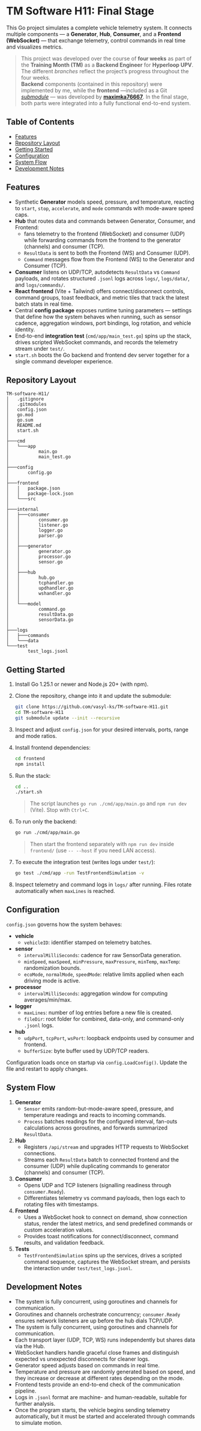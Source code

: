 # TM Software H11: Final Stage

This Go project simulates a complete vehicle telemetry system.
It connects multiple components — a **Generator**, **Hub**, **Consumer**, and a **Frontend (WebSocket)** — that exchange telemetry, control commands in real time and visualizes metrics.

> This project was developed over the course of **four weeks** as part of the **Training Month (TM)** as a **Backend Engineer** for **Hyperloop UPV**.  
> The different *branches* reflect the project’s progress throughout the four weeks.  
> **Backend** components (contained in this repository) were implemented by me, while the **frontend** —included as a Git [*submodule*](https://github.com/maximka76667/TM-software-H11) — was developed by **[maximka76667](https://github.com/maximka76667)**. 
> In the final stage, both parts were integrated into a fully functional end-to-end system.

## Table of Contents
* [Features](#features)
* [Repository Layout](#repository-layout)
* [Getting Started](#getting-started)
* [Configuration](#configuration)
* [System Flow](#system-flow)
* [Development Notes](#development-notes)

## Features
* Synthetic **Generator** models speed, pressure, and temperature, reacting to `start`, `stop`, `accelerate`, and `mode` commands with mode-aware speed caps.
* **Hub** that routes data and commands between Generator, Consumer, and Frontend:
  * fans telemetry to the frontend (WebSocket) and consumer (UDP) while forwarding commands from the frontend to the generator (channels) and consumer (TCP).
  * `ResultData` is sent to both the Frontend (WS) and Consumer (UDP).
  * `Command` messages flow from the Frontend (WS) to the Generator and Consumer (TCP).
* **Consumer** listens on UDP/TCP, autodetects `ResultData` vs `Command` payloads, and rotates structured `.jsonl` logs across `logs/`, `logs/data/`, and `logs/commands/`.
* **React frontend** (Vite + Tailwind) offers connect/disconnect controls, command groups, toast feedback, and metric tiles that track the latest batch stats in real time.
* Central **config package** exposes runtime tuning parameters — settings that define how the system behaves when running, such as sensor cadence, aggregation windows, port bindings, log rotation, and vehicle identity.
* End-to-end **integration test** (`cmd/app/main_test.go`) spins up the stack, drives scripted WebSocket commands, and records the telemetry stream under `test/`.
* `start.sh` boots the Go backend and frontend dev server together for a single command developer experience.

## Repository Layout
```
TM-software-H11/
│   .gitignore
│   .gitmodules
│   config.json
│   go.mod
│   go.sum
│   README.md
│   start.sh
│   
├───cmd
│   └───app
│           main.go
│           main_test.go
│
├───config
│       config.go
│
├───frontend
│   │	package.json
│   │	package-lock.json
│   └───src
│
├───internal
│   ├───consumer
│   │       consumer.go
│   │       listener.go
│   │       logger.go
│   │       parser.go
│   │
│   ├───generator
│   │       generator.go
│   │       processor.go
│   │       sensor.go
│   │
│   ├───hub
│   │       hub.go
│   │       tcphandler.go
│   │       updhandler.go
│   │       wshandler.go
│   │
│   └───model
│           command.go
│           resultData.go
│           sensorData.go
│
├───logs
│   ├───commands
│   └───data
└───test
        test_logs.jsonl
```

## Getting Started
1. Install Go 1.25.1 or newer and Node.js 20+ (with npm).
2. Clone the repository, change into it and update the submodule:

   ```bash
   git clone https://github.com/vasyl-ks/TM-software-H11.git
   cd TM-software-H11
   git submodule update --init --recursive
   
   ```
3. Inspect and adjust `config.json` for your desired intervals, ports, range and mode ratios.
4. Install frontend dependencies:

   ```bash
   cd frontend
   npm install
   ```
5. Run the stack:

   ```bash
   cd ..
   ./start.sh
   ```

   > The script launches `go run ./cmd/app/main.go` and `npm run dev` (Vite). Stop with `Ctrl+C`.
6. To run only the backend:

   ```bash
   go run ./cmd/app/main.go
   ```

   > Then start the frontend separately with `npm run dev` inside `frontend/` (use `-- --host` if you need LAN access).
7. To execute the integration test (writes logs under `test/`):

   ```bash
   go test ./cmd/app -run TestFrontendSimulation -v
   ```
8. Inspect telemetry and command logs in `logs/` after running. Files rotate automatically when `maxLines` is reached.

## Configuration
`config.json` governs how the system behaves:
* **vehicle**
  * `vehicleID`: identifier stamped on telemetry batches.
* **sensor**
  * `intervalMilliSeconds`: cadence for raw SensorData generation.
  * `minSpeed`, `maxSpeed`, `minPressure`, `maxPressure`, `minTemp`, `maxTemp`: randomization bounds.
  * `ecoMode`, `normalMode`, `speedMode`: relative limits applied when each driving mode is active.
* **processor**
  * `intervalMilliSeconds`: aggregation window for computing averages/min/max.
* **logger**
  * `maxLines`: number of log entries before a new file is created.
  * `fileDir`: root folder for combined, data-only, and command-only `.jsonl` logs.
* **hub**
  * `udpPort`, `tcpPort`, `wsPort`: loopback endpoints used by consumer and frontend.
  * `bufferSize`: byte buffer used by UDP/TCP readers.

Configuration loads once on startup via `config.LoadConfig()`. Update the file and restart to apply changes.

## System Flow
1. **Generator**
   * `Sensor` emits random-but-mode-aware speed, pressure, and temperature readings and reacts to incoming commands.
   * `Process` batches readings for the configured interval, fan-outs calculations across goroutines, and forwards summarized `ResultData`.
2. **Hub**
   * Registers `/api/stream` and upgrades HTTP requests to WebSocket connections.
   * Streams each `ResultData` batch to connected frontend and the consumer (UDP) while duplicating commands to generator (channels) and consumer (TCP).
3. **Consumer**
   * Opens UDP and TCP listeners (signalling readiness through `consumer.Ready`).
   * Differentiates telemetry vs command payloads, then logs each to rotating files with timestamps.
4. **Frontend**
   * Uses a WebSocket hook to connect on demand, show connection status, render the latest metrics, and send predefined commands or custom acceleration values.
   * Provides toast notifications for connect/disconnect, command results, and validation feedback.
5. **Tests**
   * `TestFrontendSimulation` spins up the services, drives a scripted command sequence, captures the WebSocket stream, and persists the interaction under `test/test_logs.jsonl`.

## Development Notes
* The system is fully concurrent, using goroutines and channels for communication.
* Goroutines and channels orchestrate concurrency; `consumer.Ready` ensures network listeners are up before the hub dials TCP/UDP.
* The system is fully concurrent, using goroutines and channels for communication.
* Each transport layer (UDP, TCP, WS) runs independently but shares data via the Hub.
* WebSocket handlers handle graceful close frames and distinguish expected vs unexpected disconnects for cleaner logs.
* Generator speed adjusts based on commands in real time.
* Temperature and pressure are randomly generated based on speed, and they increase or decrease at different rates depending on the mode.
* Frontend tests provide an end-to-end check of the communication pipeline.
* Logs in `.jsonl` format are machine- and human-readable, suitable for further analysis.
* Once the program starts, the vehicle begins sending telemetry automatically, but it must be started and accelerated through commands to simulate motion.